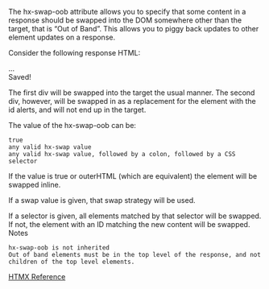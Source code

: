 The hx-swap-oob attribute allows you to specify that some content in a response should be swapped into the DOM somewhere other than the target, that is “Out of Band”. This allows you to piggy back updates to other element updates on a response.

Consider the following response HTML:

<div>
 ...
</div>
<div id="alerts" hx-swap-oob="true">
    Saved!
</div>

The first div will be swapped into the target the usual manner. The second div, however, will be swapped in as a replacement for the element with the id alerts, and will not end up in the target.

The value of the hx-swap-oob can be:

    true
    any valid hx-swap value
    any valid hx-swap value, followed by a colon, followed by a CSS selector

If the value is true or outerHTML (which are equivalent) the element will be swapped inline.

If a swap value is given, that swap strategy will be used.

If a selector is given, all elements matched by that selector will be swapped. If not, the element with an ID matching the new content will be swapped.
Notes

    hx-swap-oob is not inherited
    Out of band elements must be in the top level of the response, and not children of the top level elements.

[HTMX Reference](https://htmx.org/attributes/hx-swap-oob/)
